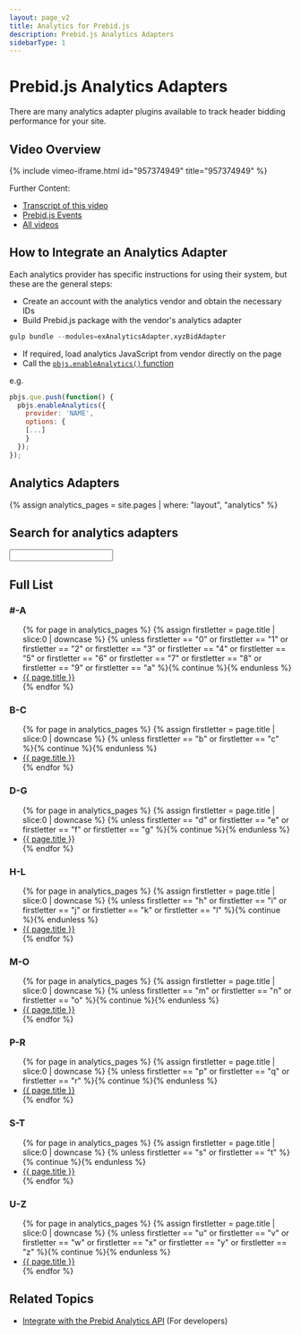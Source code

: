 ```yaml
---
layout: page_v2
title: Analytics for Prebid.js
description: Prebid.js Analytics Adapters
sidebarType: 1
---
```


# Prebid.js Analytics Adapters

There are many analytics adapter plugins available to track header bidding performance for your site.

## Video Overview

{% include vimeo-iframe.html id="957374949" title="957374949" %}

Further Content:

- [Transcript of this video](/overview/analytics-video.html)
- [Prebid.js Events](https://docs.prebid.org/dev-docs/publisher-api-reference/getEvents.html)
- [All videos](/overview/all-videos.html)

## How to Integrate an Analytics Adapter

Each analytics provider has specific instructions for using their system, but these are the general steps:

- Create an account with the analytics vendor and obtain the necessary IDs
- Build Prebid.js package with the vendor's analytics adapter

```javascript
gulp bundle --modules=exAnalyticsAdapter,xyzBidAdapter
```

- If required, load analytics JavaScript from vendor directly on the page
- Call the [`pbjs.enableAnalytics()` function](/dev-docs/publisher-api-reference/enableAnalytics.html)

e.g.

```javascript
pbjs.que.push(function() {
  pbjs.enableAnalytics({
    provider: 'NAME',
    options: {
    [...]
    }
  });
});
```

## Analytics Adapters

{% assign analytics_pages = site.pages | where: "layout", "analytics" %}

## Search for analytics adapters

<input type="text" id="autocomplete-filter" class="autocomplete-filter">
<script src="https://cdnjs.cloudflare.com/ajax/libs/awesomplete/1.1.5/awesomplete.min.js" integrity="sha512-HcBl0GSJvt4Qecm4srHapirUx0HJDi2zYXm6KUKNNUGdTIN9cBwakVZHWmRVj4MKgy1AChqhWGYcMDbRKgO0zg==" crossorigin="anonymous"></script>
<script>
var AutocompleteList = [{% for page in analytics_pages %}{ label: '{{ page.title }}', value: '{{ page.url }}' },{% endfor %}];
</script>
<script src="{{site.baseurl}}/assets/js/autocomplete.js"></script>
<div class="c-analytic-list-group" markdown="1">

## Full List

### #-A
<ul class="c-analytic-list">
{% for page in analytics_pages %}
  {% assign firstletter = page.title | slice:0 | downcase %}
  {% unless firstletter == "0" or firstletter == "1" or firstletter == "2" or firstletter == "3" or firstletter == "4" or firstletter == "5" or firstletter == "6" or firstletter == "7" or firstletter == "8" or firstletter == "9" or firstletter == "a" %}{% continue %}{% endunless %}
  <li>
  <a href="{{ page.url }}">{{ page.title }}</a>
  </li>
{% endfor %}
</ul>

### B-C

<ul class="c-analytic-list">
{% for page in analytics_pages %}
  {% assign firstletter = page.title | slice:0 | downcase %}
  {% unless firstletter == "b" or firstletter == "c" %}{% continue %}{% endunless %}
  <li>
  <a href="{{ page.url }}">{{ page.title }}</a>
  </li>
{% endfor %}
</ul>

### D-G

<ul class="c-analytic-list">
{% for page in analytics_pages %}
  {% assign firstletter = page.title | slice:0 | downcase %}
  {% unless firstletter == "d" or firstletter == "e" or firstletter == "f" or firstletter == "g" %}{% continue %}{% endunless %}
  <li>
  <a href="{{ page.url }}">{{ page.title }}</a>
  </li>
{% endfor %}
</ul>

### H-L

<ul class="c-analytic-list">
{% for page in analytics_pages %}
  {% assign firstletter = page.title | slice:0 | downcase %}
  {% unless firstletter == "h" or firstletter == "i" or firstletter == "j" or firstletter == "k" or firstletter == "l" %}{% continue %}{% endunless %}
  <li>
  <a href="{{ page.url }}">{{ page.title }}</a>
  </li>
{% endfor %}
</ul>

### M-O

<ul class="c-analytic-list">
{% for page in analytics_pages %}
  {% assign firstletter = page.title | slice:0 | downcase %}
  {% unless firstletter == "m" or firstletter == "n" or firstletter == "o" %}{% continue %}{% endunless %}
  <li>
  <a href="{{ page.url }}">{{ page.title }}</a>
  </li>
{% endfor %}
</ul>

### P-R

<ul class="c-analytic-list">
{% for page in analytics_pages %}
  {% assign firstletter = page.title | slice:0 | downcase %}
  {% unless firstletter == "p" or firstletter == "q" or firstletter == "r" %}{% continue %}{% endunless %}
  <li>
  <a href="{{ page.url }}">{{ page.title }}</a>
  </li>
{% endfor %}
</ul>

### S-T

<ul class="c-analytic-list">
{% for page in analytics_pages %}
  {% assign firstletter = page.title | slice:0 | downcase %}
  {% unless firstletter == "s" or firstletter == "t" %}{% continue %}{% endunless %}
  <li>
  <a href="{{ page.url }}">{{ page.title }}</a>
  </li>
{% endfor %}
</ul>

### U-Z

<ul class="c-analytic-list">
{% for page in analytics_pages %}
  {% assign firstletter = page.title | slice:0 | downcase %}
  {% unless firstletter == "u" or firstletter == "v" or firstletter == "w" or firstletter == "x" or firstletter == "y" or firstletter == "z" %}{% continue %}{% endunless %}
  <li>
  <a href="{{ page.url }}">{{ page.title }}</a>
  </li>
{% endfor %}
</ul>

## Related Topics

- [Integrate with the Prebid Analytics API]({{site.baseurl}}/dev-docs/integrate-with-the-prebid-analytics-api.html) (For developers)
